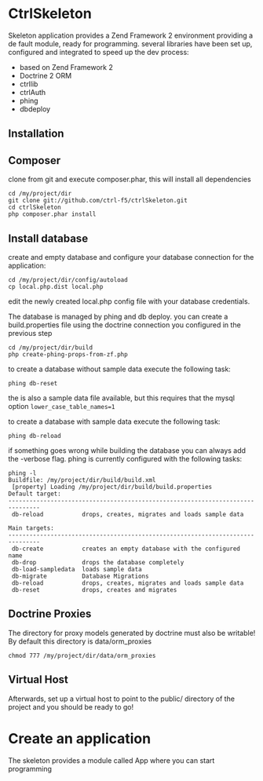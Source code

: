 CtrlSkeleton
=======================

Skeleton application provides a Zend Framework 2 environment providing a de fault module, ready for programming.
several libraries have been set up, configured and integrated to speed up the dev process:
- based on Zend Framework 2
- Doctrine 2 ORM
- ctrllib
- ctrlAuth
- phing
- dbdeploy

Installation
------------

Composer
--------
clone from git and execute composer.phar, this will install all dependencies

    cd /my/project/dir
    git clone git://github.com/ctrl-f5/ctrlSkeleton.git
    cd ctrlSkeleton
    php composer.phar install

Install database
----------------
create and empty database and configure your database connection for the application:

    cd /my/project/dir/config/autoload
    cp local.php.dist local.php

edit the newly created local.php config file with your database credentials.

The database is managed by phing and db deploy.
you can create a build.properties file using the doctrine connection you configured
in the previous step

    cd /my/project/dir/build
    php create-phing-props-from-zf.php

to create a database without sample data execute the following task:

    phing db-reset

the is also a sample data file available, but this requires that
the mysql option `lower_case_table_names=1`

to create a database with sample data execute the following task:

    phing db-reload

if something goes wrong while building the database you can always add the -verbose flag.
phing is currently configured with the following tasks:

    phing -l
    Buildfile: /my/project/dir/build/build.xml
     [property] Loading /my/project/dir/build/build.properties
    Default target:
    -------------------------------------------------------------------------------
     db-reload           drops, creates, migrates and loads sample data

    Main targets:
    -------------------------------------------------------------------------------
     db-create           creates an empty database with the configured name
     db-drop             drops the database completely
     db-load-sampledata  loads sample data
     db-migrate          Database Migrations
     db-reload           drops, creates, migrates and loads sample data
     db-reset            drops, creates and migrates

Doctrine Proxies
------------
The directory for proxy models generated by doctrine must also be writable!
By default this directory is data/orm_proxies

    chmod 777 /my/project/dir/data/orm_proxies

Virtual Host
------------
Afterwards, set up a virtual host to point to the public/ directory of the
project and you should be ready to go!

Create an application
============
The skeleton provides a module called App where you can start programming